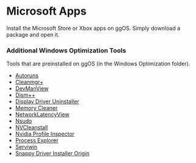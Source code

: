 # Microsoft Apps
Install the Microsoft Store or Xbox apps on ggOS. Simply download a package and open it.

### Additional Windows Optimization Tools ###
Tools that are preinstalled on ggOS (in the Windows Optimization folder).

- [Autoruns](https://docs.microsoft.com/en-us/sysinternals/downloads/autoruns)
- [Cleanmgr+](https://www.builtbybel.com/cleanmgrplus)
- [DevManView](https://www.nirsoft.net/utils/device_manager_view.html)
- [Dism++](https://www.majorgeeks.com/files/details/dism.html)
- [Display Driver Uninstaller](https://www.guru3d.com/files-details/display-driver-uninstaller-download.html)
- [Memory Cleaner](https://www.majorgeeks.com/files/details/memory_cleaner_danskee.html)
- [NetworkLatencyView](https://www.nirsoft.net/utils/network_latency_view.html)
- [Nsudo](https://nsudo.m2team.org/)
- [NVCleanstall](https://www.techpowerup.com/download/techpowerup-nvcleanstall/)
- [Nvidia Profile Inspector](https://github.com/Orbmu2k/nvidiaProfileInspector)
- [Process Explorer](https://docs.microsoft.com/en-us/sysinternals/downloads/process-explorer)
- [Serviwin](https://www.nirsoft.net/utils/serviwin.html)
- [Snappy Driver Installer Origin](https://m.majorgeeks.com/files/details/snappy_driver_installer_origin.html)
